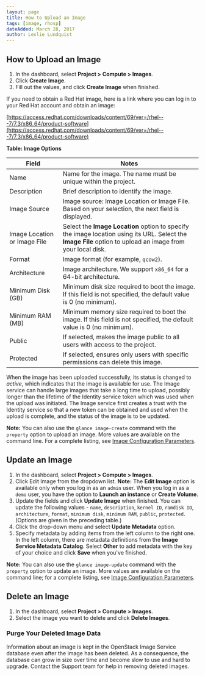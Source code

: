```yaml
---
layout: page
title: How to Upload an Image
tags: [image, rhosp]
dateAdded: March 28, 2017
author: Leslie Lundquist
---
```



## How to Upload an Image

1. In the dashboard, select **Project > Compute > Images**.
2. Click **Create Image**.
3. Fill out the values, and click **Create Image** when finished.

If you need to obtain a Red Hat image, here is a link where you can log in to your Red Hat account and obtain an image:

[https://access.redhat.com/downloads/content/69/ver=/rhel---7/7.3/x86_64/product-software](https://access.redhat.com/downloads/content/69/ver=/rhel---7/7.3/x86_64/product-software)

**Table: Image Options**


| Field      | Notes     |
|------------|-----------------------------------|
| Name | Name for the image. The name must be unique within the project.  |
| Description    | Brief description to identify the image.   |
|Image Source   | Image source: Image Location or Image File. Based on your selection, the next field is displayed.    | 
| Image Location or Image File       | Select the **Image Location** option to specify the image location using its URL. Select the **Image File** option to upload an image from your local disk.  |
| Format     | Image format (for example, `qcow2`).    |
| Architecture   |Image architecture. We support `x86_64` for a 64-bit architecture.  |
| Minimum Disk (GB)    | Minimum disk size required to boot the image. If this field is not specified, the default value is 0 (no minimum).   |
| Minimum RAM (MB) | Minimum memory size required to boot the image. If this field is not specified, the default value is 0 (no minimum). |
| Public | If selected, makes the image public to all users with access to the project. |
| Protected | If selected, ensures only users with specific permissions can delete this image. |

When the image has been uploaded successfully, its status is changed to *active*, which indicates that the image is available for use. The Image service can handle  large images that take a long time to upload, possibly longer than the lifetime of the Identity service token which was used when the upload was initiated. The Image service first creates a trust with the Identity service so that a new token can be obtained and used when the upload is complete, and the status of the image is to be updated.

**Note:** You can also use the `glance image-create` command with the `property` option to upload an image. More values are available on the command line. For a complete listing, see [Image Configuration Parameters](https://github.ibm.com/BlueBoxDocs/Operations-and-Engineering-Docs/pull/962/files).

## Update an Image

1. In the dashboard, select **Project > Compute > Images**.
2. Click Edit Image from the dropdown list. **Note:** The **Edit Image** option is available only when you log in as an `admin` user. When you log in as a `demo` user, you have the option to **Launch an instance** or **Create Volume**.
3. Update the fields and click **Update Image** when finished. You can update the following values - `name`, `description`, `kernel ID`, `ramdisk ID`, `architecture`, `format`, `minimum disk`, `minimum RAM`, `public`, `protected`. (Options are given in the preceding table.)
4. Click the drop-down menu and select **Update Metadata** option.
5. Specify metadata by adding items from the left column to the right one. In the left column, there are metadata definitions from the **Image Service Metadata Catalog**. Select **Other** to add metadata with the key of your choice and click **Save** when you've finished.

**Note:** You can also use the `glance image-update` command with the `property` option to update an image. More values are available on the command line; for a complete listing, see [Image Configuration Parameters](https://github.ibm.com/BlueBoxDocs/Operations-and-Engineering-Docs/pull/962/files).

## Delete an Image

1. In the dashboard, select **Project > Compute > Images**.
2. Select the image you want to delete and click **Delete Images**.

### Purge Your Deleted Image Data

Information about an image is kept in the OpenStack Image Service database even after the image has been deleted. As a consequence, the database can grow in size over time and become slow to use and hard to upgrade. Contact the Support team for help in removing deleted images.
